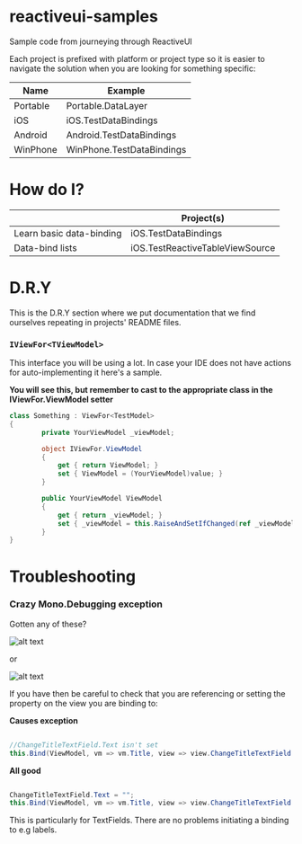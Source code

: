 reactiveui-samples
==================

Sample code from journeying through ReactiveUI

Each project is prefixed with platform or project type so it is easier to navigate the solution when you are looking for something specific:

| Name | Example |
|------|---------|
| Portable | Portable.DataLayer |
| iOS | iOS.TestDataBindings |
| Android | Android.TestDataBindings |
| WinPhone | WinPhone.TestDataBindings |

# How do I?

|   | Project(s) |
|---|---------|
| Learn basic data-binding | iOS.TestDataBindings |
| Data-bind lists | iOS.TestReactiveTableViewSource |


# D.R.Y

This is the D.R.Y section where we put documentation that we find ourselves repeating in projects' README files.

###  `IViewFor<TViewModel>`

This interface you will be using a lot. In case your IDE does not have actions for auto-implementing it here's a sample.

**You will see this, but remember to cast to the appropriate class in the IViewFor.ViewModel setter**

```c#
class Something : ViewFor<TestModel>
{
	    private YourViewModel _viewModel;

	    object IViewFor.ViewModel
        {
            get { return ViewModel; }
            set { ViewModel = (YourViewModel)value; }
        }

	    public YourViewModel ViewModel
	    {
	        get { return _viewModel; }
	        set { _viewModel = this.RaiseAndSetIfChanged(ref _viewModel, value); }
	    }
}
```

# Troubleshooting

### Crazy Mono.Debugging exception

Gotten any of these?

![alt text](http://www.henning.ms/wp-content/uploads/2014/11/weird-mono-exception-01.png "Weird Mono Exception 01")

or

![alt text](http://www.henning.ms/wp-content/uploads/2014/11/weird-mono-exception-02.png "Weird Mono Exception 02")

If you have then be careful to check that you are referencing or setting the property on the view you are binding to:

**Causes exception**
```c#

//ChangeTitleTextField.Text isn't set
this.Bind(ViewModel, vm => vm.Title, view => view.ChangeTitleTextField.Text);
```

**All good**
```c#

ChangeTitleTextField.Text = "";
this.Bind(ViewModel, vm => vm.Title, view => view.ChangeTitleTextField.Text);
```

This is particularly for TextFields. There are no problems initiating a binding to e.g labels.
